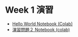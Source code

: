  # Week 1 演習

  - [Hello World Notebook (Colab)](https://colab.research.google.com/drive/1IVAgMdyGcaBl-F8giOf19PACD8RG2v6h?usp=sharing)
  - [演習問題２ Notebook (colab)](https://colab.research.google.com/drive/1Ms5vKxKROmSUHH_6japqyI17fYpj0Ovf#scrollTo=HPDOhlAbFsPC&line=1&uniqifier=1)
